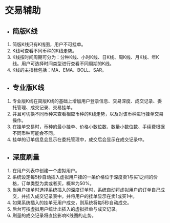 # 交易辅助
* ## 简版K线

1. 简版K线只有K线图，用户不可挂单。
2. K线可查看不同币种的K线走势。
3. K线按时间周期可分为：分种K线、小时K线、日K线、周K线、月K线、年K线。用户可选择时间类型进行查看不同周期的K线。
4. K线的主指标包括：MA、EMA、BOLL、SAR。

* ## 专业版K线

1. 专业版K线在简版K线的基础上增加用户登录信息、交易深度、成交记录、委托管理、成交记录、交易挂单。
2. 并且可切换不同币种来查看相应币种的K线走势，以及对该币种进行挂单交易操作。
3. 在挂单交易时，币种的最小挂单、价格小数位数、数量小数位数、手续费根据不同币种可能会不同。
4. 挂单的订单信息会显示在委托管理中，成交后会显示在成交记录中。

* ## 深度刷量

1. 在用户列表中创建一个虚拟用户。
2. 系统设定每5秒自动插入虚拟用户挂的一条价格位于深度卖1与买1之间的价格，订单类型为卖或者买，概率为50%。
3. 当用户挂单时选择系统插入的深度订单时，系统自动将虚拟用户的订单自己成交，并插入成交记录表中。并将用户的挂单显示在卖1或买1中。
4. 如果系统插入的挂单无用户成交，则系统将每5秒自动成交。
5. 后台可按虚拟用户统计出插入的虚拟挂单与成交记录。
6. 刷量的成交记录将直接影响K线图的走势。
